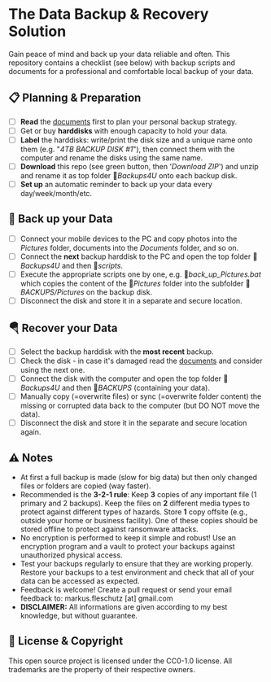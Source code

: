 The Data Backup & Recovery Solution
===================================

Gain peace of mind and back up your data reliable and often. This repository contains a checklist (see below) with backup scripts and documents for a professional and comfortable local backup of your data.

📋 Planning & Preparation
--------------------------
- [ ] **Read** the [documents](docs/) first to plan your personal backup strategy.
- [ ] Get or buy **harddisks** with enough capacity to hold your data.
- [ ] **Label** the harddisks: write/print the disk size and a unique name onto them (e.g. "*4TB BACKUP DISK #1*"), then connect them with the computer and rename the disks using the same name.
- [ ] **Download** this repo (see green button, then '*Download ZIP*') and unzip and rename it as top folder 📁*Backups4U* onto each backup disk.
- [ ] **Set up** an automatic reminder to back up your data every day/week/month/etc.

💾 Back up your Data
---------------------
- [ ] Connect your mobile devices to the PC and copy photos into the *Pictures* folder, documents into the *Documents* folder, and so on.
- [ ] Connect the **next** backup harddisk to the PC and open the top folder 📁*Backups4U* and then 📁*scripts*.
- [ ] Execute the appropriate scripts one by one, e.g. 📄*back_up_Pictures.bat* which copies the content of the 📁*Pictures* folder into the subfolder 📁*BACKUPS/Pictures* on the backup disk.
- [ ] Disconnect the disk and store it in a separate and secure location.

🪂 Recover your Data
---------------------
- [ ] Select the backup harddisk with the **most recent** backup.
- [ ] Check the disk - in case it's damaged read the [documents](docs/) and consider using the next one.
- [ ] Connect the disk with the computer and open the top folder 📁*Backups4U* and then 📁*BACKUPS* (containing your data).
- [ ] Manually copy (=overwrite files) or sync (=overwrite folder content) the missing or corrupted data back to the computer (but DO NOT move the data).
- [ ] Disconnect the disk and store it in the separate and secure location again.

⚠️ Notes
---------
* At first a full backup is made (slow for big data) but then only changed files or folders are copied (way faster).
* Recommended is the **3-2-1 rule**: Keep **3** copies of any important file (1 primary and 2 backups). Keep the files on **2** different media types to protect against different types of hazards. Store **1** copy offsite (e.g., outside your home or business facility). One of these copies should be stored offline to protect against ransomware attacks.
* No encryption is performed to keep it simple and robust! Use an encryption program and a vault to protect your backups against unauthorized physical access.
* Test your backups regularly to ensure that they are working properly. Restore your backups to a test environment and check that all of your data can be accessed as expected.
* Feedback is welcome! Create a pull request or send your email feedback to: markus.fleschutz [at] gmail.com
* **DISCLAIMER:** All informations are given according to my best knowledge, but without guarantee.

🤝 License & Copyright
-----------------------
This open source project is licensed under the CC0-1.0 license. All trademarks are the property of their respective owners.
